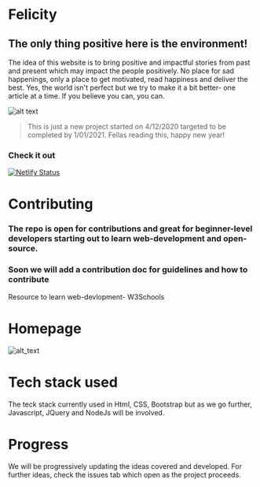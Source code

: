 
# Felicity
## The only thing positive here is the environment!
The idea of this website is to bring positive and impactful stories from past and present which may impact the people positively.
No place for sad happenings, only a place to get motivated, read happiness and deliver the best.
Yes, the world isn't perfect but we try to make it a bit better- one article at a time.
If you believe you can, you can.

![alt text](https://github.com/joeyouss/Felicity/blob/main/TinDog-Start-master/images/Felicity.png "Felicity")
> This is just a new project started on 4/12/2020 targeted to be completed by 1/01/2021. Fellas reading this, happy new year!

### Check it out 
[![Netlify Status](https://api.netlify.com/api/v1/badges/63cfc3a7-6214-4f50-8548-6c5a56888fa8/deploy-status)](https://app.netlify.com/sites/felicity/deploys)

# Contributing

### The repo is open for contributions and great for beginner-level developers starting out to learn web-development and open-source.
### Soon we will add a contribution doc for guidelines and how to contribute

Resource to learn web-devlopment- W3Schools

# Homepage
![alt_text](https://github.com/joeyouss/Felicity/blob/main/TinDog-Start-master/images/homepage.png "Felicity Homepage")
# Tech stack used
The teck stack currently used in Html, CSS, Bootstrap but as we go further, Javascript, JQuery and NodeJs will be involved.

# Progress
We will be progressively updating the ideas covered and developed. For further ideas, check the issues tab which open as the project proceeds.
